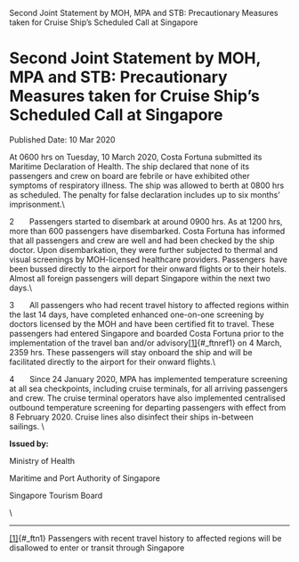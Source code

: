 Second Joint Statement by MOH, MPA and STB: Precautionary Measures taken
for Cruise Ship’s Scheduled Call at Singapore

Second Joint Statement by MOH, MPA and STB: Precautionary Measures taken for Cruise Ship’s Scheduled Call at Singapore
======================================================================================================================

Published Date: 10 Mar 2020

At 0600 hrs on Tuesday, 10 March 2020, Costa Fortuna submitted its
Maritime Declaration of Health. The ship declared that none of its
passengers and crew on board are febrile or have exhibited other
symptoms of respiratory illness. The ship was allowed to berth at 0800
hrs as scheduled. The penalty for false declaration includes up to six
months’ imprisonment.\

2       Passengers started to disembark at around 0900 hrs. As at 1200
hrs, more than 600 passengers have disembarked. Costa Fortuna has
informed that all passengers and crew are well and had been checked by
the ship doctor. Upon disembarkation, they were further subjected to
thermal and visual screenings by MOH-licensed healthcare providers.
Passengers  have been bussed directly to the airport for their onward
flights or to their hotels. Almost all foreign passengers will depart
Singapore within the next two days.\

3       All passengers who had recent travel history to affected regions
within the last 14 days, have completed enhanced one-on-one screening by
doctors licensed by the MOH and have been certified fit to travel. These
passengers had entered Singapore and boarded Costa Fortuna prior to the
implementation of the travel ban and/or
advisory[\[1\]](https://www-moh-gov-sg-admin.cwp.sg/Sitefinity/Dialog/ContentViewInsertDialog?ControlDefinitionName=Telerik.Sitefinity.DynamicTypes.Model.CorpPressroom.CorpPressroomBackendDefinition&ViewName=Corp%20PressroomBackendInsertView&provider=dynamicProvider18#_ftn1){#_ftnref1}
on 4 March, 2359 hrs. These passengers will stay onboard the ship and
will be facilitated directly to the airport for their onward flights.\

4       Since 24 January 2020, MPA has implemented temperature screening
at all sea checkpoints, including cruise terminals, for all arriving
passengers and crew. The cruise terminal operators have also implemented
centralised outbound temperature screening for departing passengers with
effect from 8 February 2020. Cruise lines also disinfect their ships
in-between sailings. \

**Issued by:**

Ministry of Health

Maritime and Port Authority of Singapore

Singapore Tourism Board

<div>

\

------------------------------------------------------------------------

<div id="ftn1">

[\[1\]](https://www-moh-gov-sg-admin.cwp.sg/Sitefinity/Dialog/ContentViewInsertDialog?ControlDefinitionName=Telerik.Sitefinity.DynamicTypes.Model.CorpPressroom.CorpPressroomBackendDefinition&ViewName=Corp%20PressroomBackendInsertView&provider=dynamicProvider18#_ftnref1){#_ftn1}
Passengers with recent travel history to affected regions will be
disallowed to enter or transit through Singapore

</div>

</div>
